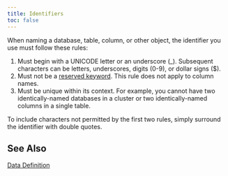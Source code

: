 ```yaml
---
title: Identifiers
toc: false
---
```


When naming a database, table, column, or other object, the identifier you use must follow these rules:

1. Must begin with a UNICODE letter or an underscore (_). Subsequent characters can be letters, underscores, digits (0-9), or dollar signs ($).
2. Must not be a [reserved keyword](sql-grammar.html#reserved_keyword). This rule does not apply to column names.
3. Must be unique within its context. For example, you cannot have two identically-named databases in a cluster or two identically-named columns in a single table. 

To include characters not permitted by the first two rules, simply surround the identifier with double quotes.

## See Also

[Data Definition](data-definition.html)